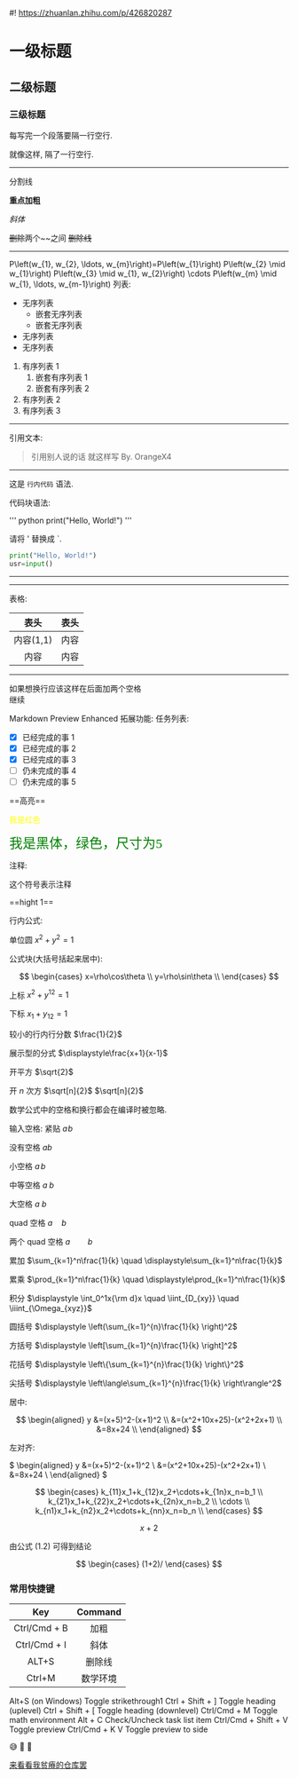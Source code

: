 #! https://zhuanlan.zhihu.com/p/426820287
# 一级标题

## 二级标题

### 三级标题

每写完一个段落要隔一行空行.

就像这样, 隔了一行空行.

---

分割线

**重点加粗**

*斜体*

~~删除~~两个~~之间
~~删除线~~


---
P\left(w_{1}, w_{2}, \ldots, w_{m}\right)=P\left(w_{1}\right) P\left(w_{2} \mid w_{1}\right) P\left(w_{3} \mid w_{1}, w_{2}\right) \cdots P\left(w_{m} \mid w_{1}, \ldots, w_{m-1}\right)
列表:

* 无序列表
  * 嵌套无序列表
  * 嵌套无序列表
* 无序列表
* 无序列表

1. 有序列表 1
   1. 嵌套有序列表 1
   2. 嵌套有序列表 2
2. 有序列表 2
3. 有序列表 3

---

引用文本:

> 引用别人说的话
> 就这样写
> By. OrangeX4

---

这是 `行内代码` 语法.

代码块语法:

''' python
print("Hello, World!")
'''

请将 ' 替换成 `.

```python
print("Hello, World!")
usr=input()
```

---


---

表格:

|   表头    | 表头  |
| :-------: | :---: |
| 内容(1,1) | 内容  |
|   内容    | 内容  |

---

如果想换行应该这样在后面加两个空格  
继续

Markdown Preview Enhanced 拓展功能:
任务列表:

- [x] 已经完成的事 1
- [x] 已经完成的事 2
- [x] 已经完成的事 3
- [ ] 仍未完成的事 4
- [ ] 仍未完成的事 5

==高亮== 


<font color=yellow>我是红色</font>

<font face="黑体" color=green size=5>我是黑体，绿色，尺寸为5</font>

注释:

<!-- 你看不见我 -->
<!--> 这个符号表示注释 <!-->

==hight 1==

行内公式: 

单位圆 $x^2+y^2=1$

公式块(大括号括起来居中):

$$
\begin{cases}
x=\rho\cos\theta \\
y=\rho\sin\theta \\
\end{cases} $$

上标 $x^2 + y^{12} = 1$

下标 $x_1 + y_{12} = 1$

较小的行内行分数 $\frac{1}{2}$

展示型的分式 $\displaystyle\frac{x+1}{x-1}$

开平方 $\sqrt{2}$

开 $n$ 次方 $\sqrt[n]{2}$
$\sqrt[n]{2}$


数学公式中的空格和换行都会在编译时被忽略.

输入空格:
紧贴 $a\!b$

没有空格 $ab$

小空格 $a\,b$

中等空格 $a\;b$

大空格 $a\ b$

quad 空格 $a\quad b$

两个 quad 空格 $a\qquad b$

累加 $\sum_{k=1}^n\frac{1}{k}  \quad  \displaystyle\sum_{k=1}^n\frac{1}{k}$

累乘 $\prod_{k=1}^n\frac{1}{k}  \quad  \displaystyle\prod_{k=1}^n\frac{1}{k}$

积分 $\displaystyle \int_0^1x{\rm d}x  \quad  \iint_{D_{xy}}  \quad  \iiint_{\Omega_{xyz}}$

圆括号 $\displaystyle \left(\sum_{k=1}^{n}\frac{1}{k} \right)^2$

方括号 $\displaystyle \left[\sum_{k=1}^{n}\frac{1}{k} \right]^2$

花括号 $\displaystyle \left\{\sum_{k=1}^{n}\frac{1}{k} \right\}^2$

尖括号 $\displaystyle \left\langle\sum_{k=1}^{n}\frac{1}{k} \right\rangle^2$

居中:

$$
\begin{aligned}
y &=(x+5)^2-(x+1)^2 \\
&=(x^2+10x+25)-(x^2+2x+1) \\
&=8x+24 \\
\end{aligned}
$$

左对齐:

$
\begin{aligned}
y &=(x+5)^2-(x+1)^2 \\
&=(x^2+10x+25)-(x^2+2x+1) \\
&=8x+24 \\
\end{aligned}
$

$$
\begin{cases}
k_{11}x_1+k_{12}x_2+\cdots+k_{1n}x_n=b_1 \\
k_{21}x_1+k_{22}x_2+\cdots+k_{2n}x_n=b_2 \\
\cdots \\
k_{n1}x_1+k_{n2}x_2+\cdots+k_{nn}x_n=b_n \\
\end{cases}
$$

$$
x+2 \tag{1.2}
$$




由公式 $(1.2)$ 可得到结论

$$
\begin{cases}
  (1+2)/
\end{cases}
$$






### 常用快捷键
|     Key      | Command  |
| :----------: | :------: |
| Ctrl/Cmd + B |   加粗   |
| Ctrl/Cmd + I |   斜体   |
|    ALT+S     |  删除线  |
|    Ctrl+M    | 数学环境 |
Alt+S (on Windows)	Toggle strikethrough1
Ctrl + Shift + ]	Toggle heading (uplevel)
Ctrl + Shift + [	Toggle heading (downlevel)
Ctrl/Cmd + M	Toggle math environment
Alt + C	Check/Uncheck task list item
Ctrl/Cmd + Shift + V	Toggle preview
Ctrl/Cmd + K V	Toggle preview to side

:sweat_smile:
:drooling_face:
:clown_face:

[来看看我贫瘠的仓库罢](https://github.com/vhzy/Notes/blob/main/algorithm/acwing/DynamicProgramming/dp1-%E8%83%8C%E5%8C%85%E9%97%AE%E9%A2%98.md)